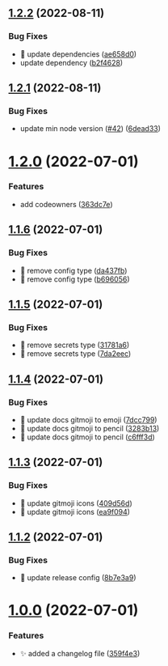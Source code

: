 ## [1.2.2](https://github.com/fairdataihub/config/compare/v1.2.1...v1.2.2) (2022-08-11)


### Bug Fixes

* 🐛 update dependencies ([ae658d0](https://github.com/fairdataihub/config/commit/ae658d0a0e2e7f1f3bf9bf717bace2e137c62bce))
* update dependency ([b2f4628](https://github.com/fairdataihub/config/commit/b2f4628f75d1b95e892deb6e15855738411cf14c))

## [1.2.1](https://github.com/fairdataihub/config/compare/v1.2.0...v1.2.1) (2022-08-11)


### Bug Fixes

* update min node version ([#42](https://github.com/fairdataihub/config/issues/42)) ([6dead33](https://github.com/fairdataihub/config/commit/6dead33638116e64b6f100f3b1270b29fb760a59))

# [1.2.0](https://github.com/fairdataihub/config/compare/v1.1.6...v1.2.0) (2022-07-01)

### Features

- add codeowners ([363dc7e](https://github.com/fairdataihub/config/commit/363dc7ec73c0d26b1a56a61faeb654921c9cdd19))

## [1.1.6](https://github.com/fairdataihub/config/compare/v1.1.5...v1.1.6) (2022-07-01)

### Bug Fixes

- 🐛 remove config type ([da437fb](https://github.com/fairdataihub/config/commit/da437fbd38db983cc36e0e70b31b82ac583bd0c6))
- 🐛 remove config type ([b696056](https://github.com/fairdataihub/config/commit/b696056f3e273f4a222831bd21c40b88ea71a986))

## [1.1.5](https://github.com/fairdataihub/config/compare/v1.1.4...v1.1.5) (2022-07-01)

### Bug Fixes

- 🐛 remove secrets type ([31781a6](https://github.com/fairdataihub/config/commit/31781a6c5f24fb2b6d2c62b894b26a63d5793153))
- 🐛 remove secrets type ([7da2eec](https://github.com/fairdataihub/config/commit/7da2eec67d936c1a96dc45b0523a6da2349ea9e8))

## [1.1.4](https://github.com/fairdataihub/config/compare/v1.1.3...v1.1.4) (2022-07-01)

### Bug Fixes

- 🐛 update docs gitmoji to emoji ([7dcc799](https://github.com/fairdataihub/config/commit/7dcc799e01b1a46ac3cd37666dbac59e6479401f))
- 🐛 update docs gitmoji to pencil ([3283b13](https://github.com/fairdataihub/config/commit/3283b130a90943b43384eb2e6d128405343297ad))
- 🐛 update docs gitmoji to pencil ([c6fff3d](https://github.com/fairdataihub/config/commit/c6fff3d137e819cdb6799921bc1aeef852909f10))

## [1.1.3](https://github.com/fairdataihub/config/compare/v1.1.2...v1.1.3) (2022-07-01)

### Bug Fixes

- 🐛 update gitmoji icons ([409d56d](https://github.com/fairdataihub/config/commit/409d56d9ccc8aa8b1b89ca97e950e640cc0c4b17))
- 🐛 update gitmoji icons ([ea9f094](https://github.com/fairdataihub/config/commit/ea9f09467f298043403a7363ebc9ecaf837004e7))

## [1.1.2](https://github.com/fairdataihub/config/compare/v1.1.1...v1.1.2) (2022-07-01)

### Bug Fixes

- 🐛 update release config ([8b7e3a9](https://github.com/fairdataihub/config/commit/8b7e3a9771d0227671d62459b2aa48346dcf7440))

# [1.0.0](https://github.com/fairdataihub/config/compare/v7.0.1...v7.1.0) (2022-07-01)

### Features

- ✨ added a changelog file ([359f4e3](https://github.com/fairdataihub/config/commit/359f4e327855704a94e5078decbcf9ca2aaf13f7))
